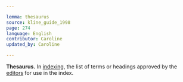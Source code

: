```yaml
---

lemma: thesaurus
source: kline_guide_1998
page: 274
language: English
contributor: Caroline
updated_by: Caroline

---
```


**Thesaurus.** In [indexing](index.html), the list of terms or headings approved by the [editors](editorScholarly.html) for use in the index.
